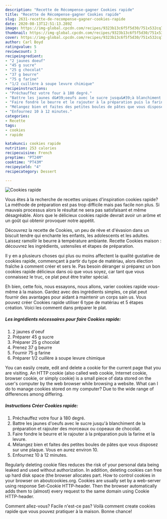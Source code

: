 ```yaml
---
description: "Recette de Récompense-gagner Cookies rapide"
title: "Recette de Récompense-gagner Cookies rapide"
slug: 2631-recette-de-recompense-gagner-cookies-rapide
date: 2020-08-13T12:51:13.289Z
image: https://img-global.cpcdn.com/recipes/9323b13c6f5f5d30/751x532cq70/cookies-rapide-photo-principale-de-la-recette.jpg
thumbnail: https://img-global.cpcdn.com/recipes/9323b13c6f5f5d30/751x532cq70/cookies-rapide-photo-principale-de-la-recette.jpg
cover: https://img-global.cpcdn.com/recipes/9323b13c6f5f5d30/751x532cq70/cookies-rapide-photo-principale-de-la-recette.jpg
author: Carl Boyd
ratingvalue: 5
reviewcount: 3
recipeingredient:
- "2 jaunes doeuf"
- "45 g sucre"
- "25 g chocolat"
- "37 g beurre"
- "75 g farine"
- "1/2 cuillère à soupe levure chimique"
recipeinstructions:
- "Préchauffez votre four à 180 degré."
- "Battre les jaunes d&#39;oeufs avec le sucre jusqu&#39;à blanchiment de la préparation et rajouter des morceaux ou copeaux de chocolat."
- "Faire fondre le beurre et le rajouter à la préparation puis la farine et la levure."
- "Mélangez bien et faites des petites boules de pâtes que vous disposez sur une plaque. Vous en aurez environ 10."
- "Enfournez 10 à 12 minutes."
categories:
- Recette
tags:
- cookies
- rapide

katakunci: cookies rapide 
nutrition: 253 calories
recipecuisine: French
preptime: "PT24M"
cooktime: "PT43M"
recipeyield: "4"
recipecategory: Dessert

---
```



![Cookies rapide](https://img-global.cpcdn.com/recipes/9323b13c6f5f5d30/751x532cq70/cookies-rapide-photo-principale-de-la-recette.jpg)

Vous êtes à la recherche de recettes uniques d'inspiration cookies rapide? La méthode de préparation est pas trop difficile mais pas facile non plus. Si mauvais processus alors le résultat ne sera pas satisfaisant et même désagréable. Alors que le délicieux cookies rapide devrait avoir un arôme et un goût qui obtenir provoquer notre appétit.

Découvrez la recette de Cookies, un peu de rêve et d&#39;évasion dans un biscuit tendre qui enchante les enfants, les adolescents et les adultes. Laissez ramollir le beurre à température ambiante. Recette Cookies maison : découvrez les ingrédients, ustensiles et étapes de préparation.

Il y en a plusieurs choses qui plus ou moins affectent la qualité gustative de cookies rapide, commençant à partir du type de matériau, alors élection fraîche à comment créer et sers le. Pas besoin déranger si préparez un bon cookies rapide délicieux dans où que vous soyez, car tant que vous connaissez le truc, ce plat peut être traiter spécial.


Eh bien, cette fois, nous essayons, nous allons, varier cookies rapide vous-même à la maison. Gardez avec des ingrédients simples, ce plat peut fournir des avantages pour aidant à maintenir un corps sain us. Vous pouvez créer Cookies rapide utiliser 6 type de matériau et 5 étapes création. Voici les comment dans préparer le plat.

<!--inarticleads1-->

##### Les ingrédients nécessaires pour faire Cookies rapide:

1.  2 jaunes d&#39;oeuf
1. Préparer 45 g sucre
1. Préparer 25 g chocolat
1. Prenez 37 g beurre
1. Fournir 75 g farine
1. Préparer 1/2 cuillère à soupe levure chimique


You can easily create, edit and delete a cookie for the current page that you are visiting. An HTTP cookie (also called web cookie, Internet cookie, browser cookie, or simply cookie) is a small piece of data stored on the user&#39;s computer by the web browser while browsing a website. What can I do to manage cookies stored on my computer? Due to the wide range of differences among differing. 

<!--inarticleads2-->

##### Instructions Créer Cookies rapide:

1. Préchauffez votre four à 180 degré.
1. Battre les jaunes d&#39;oeufs avec le sucre jusqu&#39;à blanchiment de la préparation et rajouter des morceaux ou copeaux de chocolat.
1. Faire fondre le beurre et le rajouter à la préparation puis la farine et la levure.
1. Mélangez bien et faites des petites boules de pâtes que vous disposez sur une plaque. Vous en aurez environ 10.
1. Enfournez 10 à 12 minutes.


Regularly deleting cookie files reduces the risk of your personal data being leaked and used without authorization. In addition, deleting cookies can free up hard disk space (the browser allocates part. How to control cookies in your browser on aboutcookies.org. Cookies are usually set by a web-server using response Set-Cookie HTTP-header. Then the browser automatically adds them to (almost) every request to the same domain using Cookie HTTP-header. 


Comment allez-vous? Facile n'est-ce pas? Voilà comment create cookies rapide que vous pouvez pratiquer à la maison. Bonne chance!
